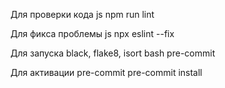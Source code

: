 Для проверки кода js
npm run lint

Для фикса проблемы js
npx eslint --fix

Для запуска black, flake8, isort
bash pre-commit 

Для активации pre-commit
pre-commit install

